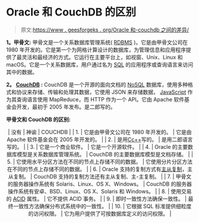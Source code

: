 # Oracle 和 CouchDB 的区别

> 原文:[https://www . geesforgeks . org/Oracle 和-couchdb 之间的差异/](https://www.geeksforgeeks.org/difference-between-oracle-and-couchdb/)

**1。甲骨文:**
甲骨文是一个关系数据库管理系统( [RDBMS](https://www.geeksforgeeks.org/rdbms-architecture/) )。它是由甲骨文公司在 1980 年开发的。它是第一个为网格计算设计的数据库，为管理信息和应用程序提供了最灵活和最经济的方式。它运行在主要平台上，如视窗、Unix、Linux 和 macOS。它是一个关系数据库，用户通过名为 [SQL](https://www.geeksforgeeks.org/sql-tutorial/) 的应用程序或查询语言来访问其中的数据。

**2。 [CouchDB](https://www.geeksforgeeks.org/couchdb/) :**
CouchDB 是一个开源的面向文档的 [NoSQL](https://www.geeksforgeeks.org/introduction-to-nosql/) 数据库，使用多种格式和协议来存储、传输和处理其数据，它使用 JSON 来存储数据， [JavaScript](https://www.geeksforgeeks.org/javascript-tutorial/) 作为其查询语言使用 MapReduce，而 HTTP 作为一个 API。它由 Apache 软件基金会开发，最初于 2005 年发布。是二郎写的。

**甲骨文和 CouchDB 的区别:**

<center>

| 没有 | 神谕 | COUCHDB |
| 1. | 它是由甲骨文公司在 1980 年开发的。 | 它是由 Apache 软件基金会在 2005 年开发的。 |
| 2. | 是用[C](https://www.geeksforgeeks.org/c-programming-language/)[c++](https://www.geeksforgeeks.org/c-plus-plus/)写的。 | 是用二郎语言写的。 |
| 3. | 它是一个商业软件。 | 它是一个开源软件。 |
| 4. | Oracle 的主要数据库模型是关系数据库管理系统。 | CouchDB 的主要数据库模型是文档存储。 |
| 5. | 它使用水平分区方法在不同的节点上存储不同的数据。 | 它使用分片分区方法在不同的节点上存储不同的数据。 |
| 6. | Oracle 支持的复制方式有[主从复制](https://www.geeksforgeeks.org/single-master-and-multi-master-replication-in-dbms/amp/?ref=rp)，主从复制。 | CouchDB 支持的复制方法还有主从复制、主-主复制。 |
| 7. | 甲骨文的服务器操作系统有 Solaris、Linux、OS X、Windows。 | CouchDB 的服务器操作系统有安卓、BSD、Linux、OS X、Solaris 和 Windows。 |
| 8. | 使用交易的 [ACID](https://www.geeksforgeeks.org/acid-properties-in-dbms/) 属性。 | 它不提供 ACID 事务。 |
| 9. | 即时一致性方法确保一致性。 | 最终一致性方法确保分布式系统中的一致性。 |
| 10. | 它根据 SQL 标准提供细粒度的访问权限。 | 它为用户提供了可按数据库定义的访问权限。 |

</center>